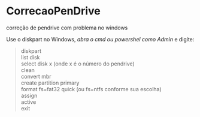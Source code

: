 # CorrecaoPenDrive
correção de pendrive com problema no windows

Use o diskpart no Windows, <i>abra o cmd ou powershel como Admin </i> e digite:


> diskpart <br>
> list disk <br>
> select disk x (onde x é o número do pendrive) <br>
> clean <br>
> convert mbr <br>
> create partition primary <br>
> format fs=fat32 quick (ou fs=ntfs conforme sua escolha) <br>
> assign <br>
> active <br>
> exit <br>


